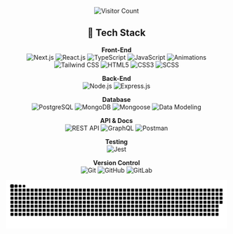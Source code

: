 

<div align='center'>

  ![Visitor Count](https://hits.seeyoufarm.com/api/count/incr/badge.svg?url=https://github.com/<luka-tchanukvadze>&count_bg=%2325D60D&title_bg=%23000000&icon=github.svg&icon_color=%23FFFFFF&title=Visitors&edge_flat=false)

 ## 🚀 Tech Stack

**Front-End**  
![Next.js](https://img.shields.io/badge/Next.js-000000?style=flat&logo=nextdotjs&logoColor=white) 
![React.js](https://img.shields.io/badge/React-20232A?style=flat&logo=react&logoColor=61DAFB) 
![TypeScript](https://img.shields.io/badge/TypeScript-3178C6?style=flat&logo=typescript&logoColor=white) 
![JavaScript](https://img.shields.io/badge/JavaScript-F7DF1E?style=flat&logo=javascript&logoColor=black) 
![Animations](https://img.shields.io/badge/Animations-FF5733?style=flat)  
![Tailwind CSS](https://img.shields.io/badge/Tailwind%20CSS-38B2AC?style=flat&logo=tailwind-css&logoColor=white) 
![HTML5](https://img.shields.io/badge/HTML5-E34F26?style=flat&logo=html5&logoColor=white) 
![CSS3](https://img.shields.io/badge/CSS3-1572B6?style=flat&logo=css3&logoColor=white) 
![SCSS](https://img.shields.io/badge/SCSS-CC6699?style=flat&logo=sass&logoColor=white)  

**Back-End**  
![Node.js](https://img.shields.io/badge/Node.js-43853D?style=flat&logo=node.js&logoColor=white) 
![Express.js](https://img.shields.io/badge/Express.js-000000?style=flat&logo=express&logoColor=white)  

**Database**  
![PostgreSQL](https://img.shields.io/badge/PostgreSQL-316192?style=flat&logo=postgresql&logoColor=white) 
![MongoDB](https://img.shields.io/badge/MongoDB-47A248?style=flat&logo=mongodb&logoColor=white) 
![Mongoose](https://img.shields.io/badge/Mongoose-880000?style=flat&logo=mongoose&logoColor=white) 
![Data Modeling](https://img.shields.io/badge/Data%20Modeling-02569B?style=flat)  

**API & Docs**  
![REST API](https://img.shields.io/badge/RESTful%20API-02569B?style=flat) 
![GraphQL](https://img.shields.io/badge/GraphQL-E10098?style=flat&logo=graphql&logoColor=white) 
![Postman](https://img.shields.io/badge/Postman-FF6C37?style=flat&logo=postman&logoColor=white)  

**Testing**  
![Jest](https://img.shields.io/badge/Jest-C21325?style=flat&logo=jest&logoColor=white)  

**Version Control**  
![Git](https://img.shields.io/badge/Git-F05032?style=flat&logo=git&logoColor=white) 
![GitHub](https://img.shields.io/badge/GitHub-181717?style=flat&logo=github&logoColor=white) 
![GitLab](https://img.shields.io/badge/GitLab-FC6D26?style=flat&logo=gitlab&logoColor=white)  


<picture>
  <source media="(prefers-color-scheme: dark)" srcset="https://raw.githubusercontent.com/luka-tchanukvadze/luka-tchanukvadze/output/github-snake-dark.svg" />
  <source media="(prefers-color-scheme: light)" srcset="https://raw.githubusercontent.com/luka-tchanukvadze/luka-tchanukvadze/output/github-snake.svg" />
  <img alt="github-snake" src="https://raw.githubusercontent.com/luka-tchanukvadze/luka-tchanukvadze/output/github-snake.svg" />
</picture>
</div>


